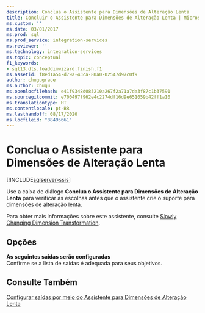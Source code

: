 ```yaml
---
description: Conclua o Assistente para Dimensões de Alteração Lenta
title: Concluir o Assistente para Dimensões de Alteração Lenta | Microsoft Docs
ms.custom: ''
ms.date: 03/01/2017
ms.prod: sql
ms.prod_service: integration-services
ms.reviewer: ''
ms.technology: integration-services
ms.topic: conceptual
f1_keywords:
- sql13.dts.loaddimwizard.finish.f1
ms.assetid: f8ed1a54-d79a-43ca-80a0-02547d97c0f9
author: chugugrace
ms.author: chugu
ms.openlocfilehash: e41f9348d083210a267f2a71a7da3f87c1b37591
ms.sourcegitcommit: e700497f962e4c2274df16d9e651059b42ff1a10
ms.translationtype: HT
ms.contentlocale: pt-BR
ms.lasthandoff: 08/17/2020
ms.locfileid: "88495661"
---
```

# <a name="finish-the-slowly-changing-dimension-wizard"></a>Conclua o Assistente para Dimensões de Alteração Lenta

[!INCLUDE[sqlserver-ssis](../../../includes/applies-to-version/sqlserver-ssis.md)]


  Use a caixa de diálogo **Conclua o Assistente para Dimensões de Alteração Lenta** para verificar as escolhas antes que o assistente crie o suporte para dimensões de alteração lenta.  
  
 Para obter mais informações sobre este assistente, consulte [Slowly Changing Dimension Transformation](../../../integration-services/data-flow/transformations/slowly-changing-dimension-transformation.md).  
  
## <a name="options"></a>Opções  
 **As seguintes saídas serão configuradas**  
 Confirme se a lista de saídas é adequada para seus objetivos.  
  
## <a name="see-also"></a>Consulte Também  
 [Configurar saídas por meio do Assistente para Dimensões de Alteração Lenta](../../../integration-services/data-flow/transformations/configure-outputs-using-the-slowly-changing-dimension-wizard.md)  
  
  
